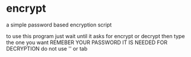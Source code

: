 # encrypt
a simple password based encryption script 

to use this program just wait until it asks for encrypt or decrypt then type the one you want REMEBER YOUR PASSWORD IT IS NEEDED FOR DECRYPTION
do not use '\' or tab
